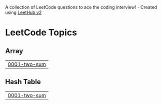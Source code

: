 A collection of LeetCode questions to ace the coding interview! - Created using [LeetHub v2](https://github.com/arunbhardwaj/LeetHub-2.0)
<!---LeetCode Topics Start-->
# LeetCode Topics
## Array
|  |
| ------- |
| [0001-two-sum](https://github.com/hackers-228/leetcodeproblems/tree/master/0001-two-sum) |
## Hash Table
|  |
| ------- |
| [0001-two-sum](https://github.com/hackers-228/leetcodeproblems/tree/master/0001-two-sum) |
<!---LeetCode Topics End-->